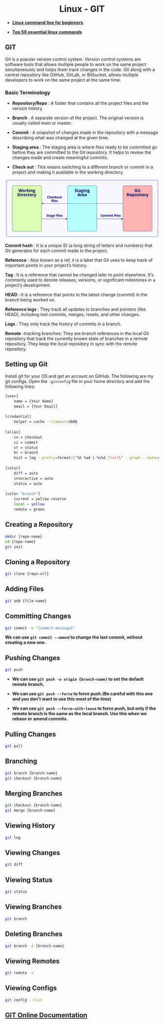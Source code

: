 <h1 align="center" >Linux - GIT</h1>

- **[Linux command line for beginners](https://ubuntu.com/tutorials/command-line-for-beginners#1-overview)**

- **[Top 50 essential linux commands](https://www.digitalocean.com/community/tutorials/linux-commands)**

## GIT

Git is a popular version control system. Version control systems are software tools that allows multiple people to work on the same project simultaneously and helps them track changes in the code. Git along with a central repository like GitHub, GitLab, or Bitbucket, allows multiple developers to work on the same project at the same time.

### Basic Terminology

- **Repository/Repo** : A folder that contains all the project files and the version history.

- **Branch** : A separate version of the project. The original version is usually called main or master.

- **Commit** : A snapshot of changes made in the repository with a message describing what was changed at the given time.

- **Staging area** : The staging area is where files ready to be committed go before they are committed to the Git repository. It helps to review the changes made and create meaningful commits.

- **Check out** : This means switching to a different branch or commit in a project and making it available in the working directory.

![Git basic workflow](./img/Git_workflow.png)

**Commit hash** : It is a unique ID (a long string of letters and numbers) that Git generates for each commit made to the project.

**Reference** : Also known as a ref, it is a label that Git uses to keep track of important points in your project’s history.

**Tag** : It is a reference that cannot be changed later to point elsewhere. It’s commonly used to denote releases, versions, or significant milestones in a project’s development.

**HEAD** : It is a reference that points to the latest change (commit) in the branch being worked on.

**Reference logs** : They track all updates to branches and pointers (like HEAD), including lost commits, merges, resets, and other changes.

**Logs** : They only track the history of commits in a branch.

**Remote** -tracking branches: They are branch references in the local Git repository that track the currently known state of branches in a remote repository. They keep the local repository in sync with the remote repository.

## Setting up Git

Install git for your OS and get an account on GitHub. The following are my git configs. Open the `.gitconfig` file in your home directory and add the following lines:

```bash
[user]
    name = {Your Name}
    email = {Your Email}

[credential]
    helper = cache --timeout=3600

[alias]
    co = checkout
    ci = commit
    st = status
    br = branch
    hist = log --pretty=format:\"%h %ad | %s%d [%an]\" --graph --date=short

[color]
    diff = auto
    interactive = auto
    status = auto

[color "branch"]
    current = yellow reverse
    local = yellow
    remote = green
```

## Creating a Repository

```bash
mkdir {repo-name}
cd {repo-name}
git init
```

## Cloning a Repository

```bash
git clone {repo-url}
```

## Adding Files

```bash
git add {file-name}
```

## Committing Changes

```bash
git commit -m "{commit-message}"
```

**We can use `git commit --amend` to change the last commit, without creating a new one.**

## Pushing Changes

```bash
git push
```

- **We can use `git push -u origin {branch-name}` to set the default remote branch.**

- **We can use `git push --force` to force push.(Be careful with this one and you don't want to use this most of the time)**

- **We can use `git push --force-with-lease` to force push, but only if the remote branch is the same as the local branch. Use this when we rebase or amend commits.**

## Pulling Changes

```bash
git pull
```

## Branching

```bash
git branch {branch-name}
git checkout {branch-name}
```

## Merging Branches

```bash
git checkout {branch-name}
git merge {branch-name}
```
## Viewing History

```bash
git log
```

## Viewing Changes

```bash
git diff
```

## Viewing Status

```bash
git status
```

## Viewing Branches

```bash
git branch
```

## Deleting Branches

```bash
git branch -d {branch-name}
```

## Viewing Remotes

```bash
git remote -v
```

## Viewing Configs

```bash
git config --list
```

## [GIT Online Documentation](https://git-scm.com/book/en/v2)
